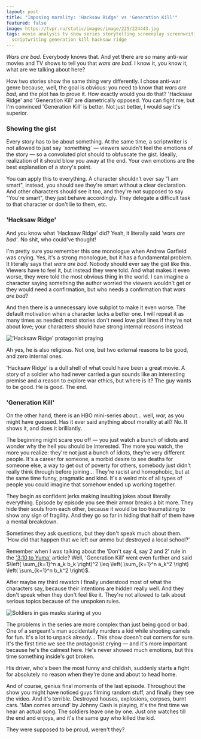 ```yaml
---
layout: post
title: "Imposing morality: 'Hacksaw Ridge' vs 'Generation Kill'"
featured: false
image: https://tvpr.ru/static/images/image/225/224443.jpg
tags: movie analysis tv show series storytelling screenplay screenwriting script
  scriptwriting generation kill hacksaw ridge
---
```

*Wars are bad.* Everybody knows that. And yet there are so many anti-war movies and TV shows to tell you that *wars are bad*. I know it, you know it, what are we talking about here?

How two stories show the same thing very differently. I chose anti-war genre because, well, the goal is obvious: you need to know that *wars are bad*, and the plot has to prove it. How exactly would you do that? 'Hacksaw Ridge' and 'Generation Kill' are diametrically opposed. You can fight me, but I'm convinced 'Generation Kill' is better. Not just better, I would say it's superior.

### Showing the gist

Every story has to be about something. At the same time, a scriptwriter is not allowed to just say *\`something\`* — viewers wouldn't feel the emotions of the story — so a convoluted plot should to obfuscate the gist. Ideally, realization of it should blow you away at the end. Your own emotions are the best explanation of a story's point.

You can apply this to everything. A character shouldn't ever say "I am smart", instead, you should see they're smart without a clear declaration. And other characters should see it too, and they're not supposed to say "You're smart", they just behave accordingly. They delegate a difficult task to that character or don't lie to them, etc.

### 'Hacksaw Ridge'

And you know what 'Hacksaw Ridge' did? Yeah, it literally said *'wars are bad'*. No shit, who could've thought!

I'm pretty sure you remember this one monologue when Andrew Garfield was crying. Yes, it's a strong monologue, but it has a fundamental problem. It literally says that *wars are bad*. Nobody should ever say the gist like this. Viewers have to feel it, but instead they were told. And what makes it even worse, they were told the most obvious thing in the world. I can imagine a character saying something the author worried the viewers wouldn't get or they would need a confirmation, but who needs a confirmation that *wars are bad*?

And then there is a unnecessary love subplot to make it even worse. The default motivation when a character lacks a better one. I will repeat it as many times as needed: most stories don't need love plot lines if they're not about love; your characters should have strong internal reasons instead.

!['Hacksaw Ridge' protagonist praying](https://blogger.googleusercontent.com/img/b/R29vZ2xl/AVvXsEjIWtbNTYH4nHGDYc3QkGWnVFGeW2wKBnkeI7GZsEK1k676OtGmwyxEr0sGVYIl7vsmZ8-_YgfufaV2j0B3lXj85qO_8c9F7Ku13Dt_Qd9foeRrJVmwaqe1VskYZfcrUAVLQbSRdCArpQI/s1600/hacksaw-ridge-trailer.jpg)

Ah yes, he is also religious. Not one, but two external reasons to be good, and zero internal ones.

'Hacksaw Ridge' is a dull shell of what could have been a great movie. A story of a soldier who had never carried a gun sounds like an interesting premise and a reason to explore war ethics, but where is it? The guy wants to be good. He is good. The end.

### 'Generation Kill'

On the other hand, there is an HBO mini-series about... well, *war,* as you might have guessed. Has it ever said anything about morality at all? No. It shows it, and does it brilliantly.

The beginning might scare you off — you just watch a bunch of idiots and wonder why the hell you should be interested. The more you watch, the more you realize: they're not just a bunch of idiots, they're very different people. It's a career for someone, a morbid desire to see deaths for someone else, a way to get out of poverty for others, somebody just didn't really think through before joining... They're racist and homophobic, but at the same time funny, pragmatic and kind. It's a weird mix of all types of people you could imagine that somehow ended up working together.

They begin as confident jerks making insulting jokes about literally everything. Episode by episode you see their armor breaks a bit more. They hide their souls from each other, because it would be too traumatizing to show any sign of fragility. And they go so far in hiding that half of them have a mental breakdown.

Sometimes they ask questions, but they don't speak much about them. 'How did that happen that we left our ammo but destroyed a local school?'

Remember when I was talking about the 'Don't say 4, say 2 and 2' rule in the ['3:10 to Yuma'](/3-10-to-yuma) article? Well, 'Generation Kill' went even further and said $\left( \sum_{k=1}^n a_k b_k \right)^2 \leq \left( \sum_{k=1}^n a_k^2 \right) \left( \sum_{k=1}^n b_k^2 \right)$.

After maybe my third rewatch I finally understood most of what the characters say, because their intentions are hidden really well. And they don't speak when they don't feel like it. They're not allowed to talk about serious topics because of the unspoken rules.

![Soldiers in gas masks staring at you](https://i.warosu.org/data/lit/img/0127/29/1552128606997.jpg)

The problems in the series are more complex than just being good or bad. One of a sergeant's man accidentally murders a kid while shooting camels for fun. It's a lot to unpack already... This show doesn't cut corners for sure. It's the first time we see the protagonist crying — and it's more important because he's the calmest here. He's never showed much emotions, but this time something inside's got broken.

His driver, who's been the most funny and childish, suddenly starts a fight for absolutely no reason when they're done and about to head home.

And of course, genius final moments of the last episode. Throughout the show you might have noticed guys filming random stuff, and finally they see the video. And it's terrible. Destroyed houses, explosions, corpses, burnt cars. 'Man comes around' by Johnny Cash is playing, it's the first time we hear an actual song. The soldiers leave one by one. Just one watches till the end and enjoys, and it's the same guy who killed the kid.

They were supposed to be proud, weren't they?
